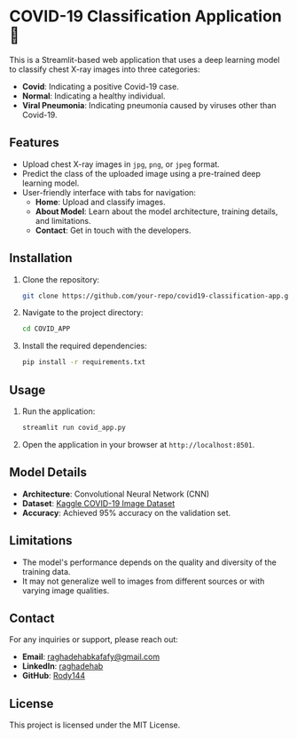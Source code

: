 
# COVID-19 Classification Application 🦠

This is a Streamlit-based web application that uses a deep learning model to classify chest X-ray images into three categories:
- **Covid**: Indicating a positive Covid-19 case.
- **Normal**: Indicating a healthy individual.
- **Viral Pneumonia**: Indicating pneumonia caused by viruses other than Covid-19.

## Features
- Upload chest X-ray images in `jpg`, `png`, or `jpeg` format.
- Predict the class of the uploaded image using a pre-trained deep learning model.
- User-friendly interface with tabs for navigation:
  - **Home**: Upload and classify images.
  - **About Model**: Learn about the model architecture, training details, and limitations.
  - **Contact**: Get in touch with the developers.

## Installation
1. Clone the repository:
   ```bash
   git clone https://github.com/your-repo/covid19-classification-app.git
   ```
2. Navigate to the project directory:
   ```bash
   cd COVID_APP
   ```
3. Install the required dependencies:
   ```bash
   pip install -r requirements.txt
   ```

## Usage
1. Run the application:
   ```bash
   streamlit run covid_app.py
   ```
2. Open the application in your browser at `http://localhost:8501`.

## Model Details
- **Architecture**: Convolutional Neural Network (CNN)
- **Dataset**: [Kaggle COVID-19 Image Dataset](https://www.kaggle.com/datasets/pranavraikokte/covid19-image-dataset)
- **Accuracy**: Achieved 95% accuracy on the validation set.

## Limitations
- The model's performance depends on the quality and diversity of the training data.
- It may not generalize well to images from different sources or with varying image qualities.

## Contact
For any inquiries or support, please reach out:
- **Email**: [raghadehabkafafy@gmail.com](mailto:raghadehabkafafy@gmail.com)
- **LinkedIn**: [raghadehab](https://www.linkedin.com/in/raghad-ehab-5a079b336/)
- **GitHub**: [Rody144](https://github.com/Rody144)

## License
This project is licensed under the MIT License.
```